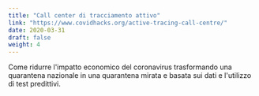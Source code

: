 ```yaml
---
title: "Call center di tracciamento attivo"
link: "https://www.covidhacks.org/active-tracing-call-centre/"
date: 2020-03-31
draft: false
weight: 4
---
```


Come ridurre l'impatto economico del coronavirus trasformando una quarantena nazionale in una quarantena mirata e basata sui dati e l'utilizzo di test predittivi.
